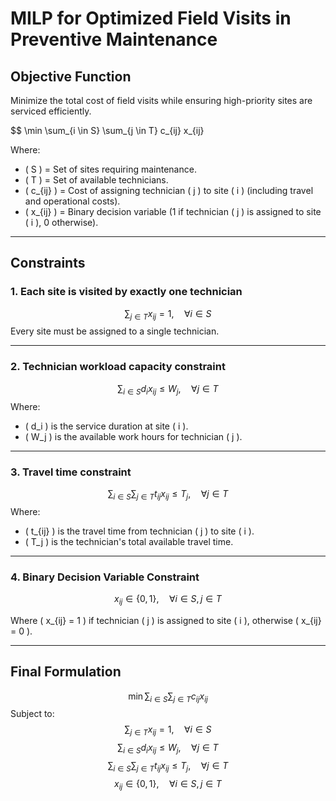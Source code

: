 # **MILP for Optimized Field Visits in Preventive Maintenance**

## **Objective Function**
Minimize the total cost of field visits while ensuring high-priority sites are serviced efficiently.

$$
\min \sum_{i \in S} \sum_{j \in T} c_{ij} x_{ij}


Where:
- \( S \) = Set of sites requiring maintenance.
- \( T \) = Set of available technicians.
- \( c_{ij} \) = Cost of assigning technician \( j \) to site \( i \) (including travel and operational costs).
- \( x_{ij} \) = Binary decision variable (1 if technician \( j \) is assigned to site \( i \), 0 otherwise).

---

## **Constraints**

### **1. Each site is visited by exactly one technician**
$$
\sum_{j \in T} x_{ij} = 1, \quad \forall i \in S
$$
Every site must be assigned to a single technician.

---

### **2. Technician workload capacity constraint**
$$
\sum_{i \in S} d_i x_{ij} \leq W_j, \quad \forall j \in T
$$
Where:
- \( d_i \) is the service duration at site \( i \).
- \( W_j \) is the available work hours for technician \( j \).

---

### **3. Travel time constraint**
$$
\sum_{i \in S} \sum_{j \in T} t_{ij} x_{ij} \leq T_j, \quad \forall j \in T
$$
Where:
- \( t_{ij} \) is the travel time from technician \( j \) to site \( i \).
- \( T_j \) is the technician's total available travel time.

---

### **4. Binary Decision Variable Constraint**
$$
x_{ij} \in \{0,1\}, \quad \forall i \in S, j \in T
$$

Where \( x_{ij} = 1 \) if technician \( j \) is assigned to site \( i \), otherwise \( x_{ij} = 0 \).

---

## **Final Formulation**
$$
\min \sum_{i \in S} \sum_{j \in T} c_{ij} x_{ij}
$$
Subject to:
$$
\sum_{j \in T} x_{ij} = 1, \quad \forall i \in S
$$
$$
\sum_{i \in S} d_i x_{ij} \leq W_j, \quad \forall j \in T
$$
$$
\sum_{i \in S} \sum_{j \in T} t_{ij} x_{ij} \leq T_j, \quad \forall j \in T
$$
$$
x_{ij} \in \{0,1\}, \quad \forall i \in S, j \in T
$$
